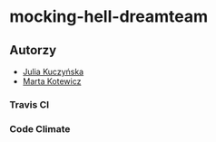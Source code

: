 # mocking-hell-dreamteam

## Autorzy
- [Julia Kuczyńska](https://github.com/juliak1)
- [Marta Kotewicz](https://github.com/mkotewicz)

### Travis CI


### Code Climate
